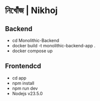 # নিখোঁজ | Nikhoj

## Backend
- cd Monolithic-Backend
- docker build -t monolithic-backend-app .
- docker compose up

## Frontendcd
- cd app
- npm install
- npm run dev
- Nodejs v23.5.0
